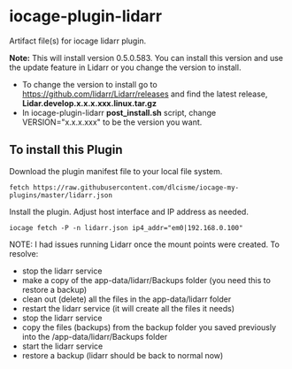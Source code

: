 # iocage-plugin-lidarr
Artifact file(s) for iocage lidarr plugin.

**Note:** This will install version 0.5.0.583.  You can install this version and use the update feature in Lidarr or you change the version to install.
* To change the version to install go to https://github.com/lidarr/Lidarr/releases and find the latest release, **Lidar.develop.x.x.x.xxx.linux.tar.gz**   
* In iocage-plugin-lidarr **post_install.sh** script, change VERSION="x.x.x.xxx" to be the version you want.

## To install this Plugin
Download the plugin manifest file to your local file system.
```
fetch https://raw.githubusercontent.com/dlcisme/iocage-my-plugins/master/lidarr.json
```
Install the plugin.  Adjust host interface and IP address as needed.  
```
iocage fetch -P -n lidarr.json ip4_addr="em0|192.168.0.100"
```


NOTE: I had issues running Lidarr once the mount points were created. To resolve:
* stop the lidarr service
* make a copy of the app-data/lidarr/Backups folder (you need this to restore a backup)
* clean out (delete) all the files in the app-data/lidarr folder
* restart the lidarr service (it will create all the files it needs)
* stop the lidarr service
* copy the files (backups) from the backup folder you saved previously into the /app-data/lidarr/Backups folder
* start the lidarr service
* restore a backup (lidarr should be back to normal now)
